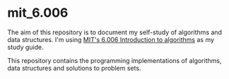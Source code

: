 # mit_6.006

The aim of this repository is to document my self-study of algorithms and data structures. I'm using [MIT's 6.006 Introduction to algorithms](https://ocw.mit.edu/courses/6-006-introduction-to-algorithms-spring-2020/) as my study guide. 

This repository contains the programming implementations of algorithms, data structures and solutions to problem sets. 
